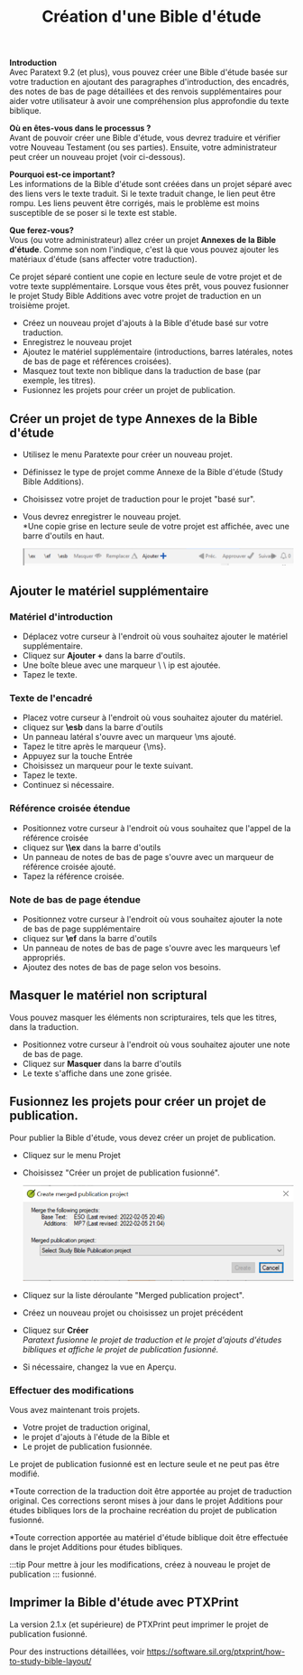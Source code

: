 ﻿---
title:  25. Création d'une Bible d'étude 
---
**Introduction**  
Avec Paratext 9.2 (et plus), vous pouvez créer une Bible d'étude basée sur votre traduction en ajoutant des paragraphes d'introduction, des encadrés, des notes de bas de page détaillées et des renvois supplémentaires pour aider votre utilisateur à avoir une compréhension plus approfondie du texte biblique. 

**Où en êtes-vous dans le processus ?**  
Avant de pouvoir créer une Bible d'étude, vous devrez traduire et vérifier votre Nouveau Testament (ou ses parties). Ensuite, votre administrateur peut créer un nouveau projet (voir ci-dessous).

**Pourquoi est-ce important?**  
Les informations de la Bible d'étude sont créées dans un projet séparé avec des liens vers le texte traduit. Si le texte traduit change, le lien peut être rompu. Les liens peuvent être corrigés, mais le problème est moins susceptible de se poser si le texte est stable.

**Que ferez-vous?**  
Vous (ou votre administrateur) allez créer un projet **Annexes de la Bible d'étude**. Comme son nom l'indique, c'est là que vous pouvez ajouter les matériaux d'étude (sans affecter votre traduction).

Ce projet séparé contient une copie en lecture seule de votre projet et de votre texte supplémentaire. Lorsque vous êtes prêt, vous pouvez fusionner le projet Study Bible Additions avec votre projet de traduction en un troisième projet.

- Créez un nouveau projet d'ajouts à la Bible d'étude basé sur votre traduction.
- Enregistrez le nouveau projet
- Ajoutez le matériel supplémentaire (introductions, barres latérales, notes de bas de page et références croisées).
- Masquez tout texte non biblique dans la traduction de base (par exemple, les titres).
- Fusionnez les projets pour créer un projet de publication.

## Créer un projet de type Annexes de la Bible d'étude

- Utilisez le menu Paratexte pour créer un nouveau projet.
- Définissez le type de projet comme Annexe de la Bible d'étude (Study Bible Additions).
- Choisissez votre projet de traduction pour le projet "basé sur".
- Vous devrez enregistrer le nouveau projet.  
    *Une copie grise en lecture seule de votre projet est affichée, avec une barre d'outils en haut.

    ![](../media/8671bb469453dc88a90bc9ea7889d114.png)

## Ajouter le matériel supplémentaire

### Matériel d'introduction

- Déplacez votre curseur à l'endroit où vous souhaitez ajouter le matériel supplémentaire.
- Cliquez sur **Ajouter +** dans la barre d'outils.
- Une boîte bleue avec une marqueur \ \ ip est ajoutée.
- Tapez le texte.

### Texte de l'encadré

- Placez votre curseur à l'endroit où vous souhaitez ajouter du matériel.
- cliquez sur **\\esb** dans la barre d'outils
- Un panneau latéral s'ouvre avec un marqueur \\ms ajouté.
- Tapez le titre après le marqueur \{\ms}.
- Appuyez sur la touche Entrée
- Choisissez un marqueur pour le texte suivant.
- Tapez le texte.
- Continuez si nécessaire.

### Référence croisée étendue

- Positionnez votre curseur à l'endroit où vous souhaitez que l'appel de la référence croisée
- cliquez sur **\\\ex** dans la barre d'outils
- Un panneau de notes de bas de page s'ouvre avec un marqueur de référence croisée ajouté.
- Tapez la référence croisée.

### Note de bas de page étendue

- Positionnez votre curseur à l'endroit où vous souhaitez ajouter la note de bas de page supplémentaire
- cliquez sur **\ef** dans la barre d'outils
- Un panneau de notes de bas de page s'ouvre avec les marqueurs \ef appropriés.
- Ajoutez des notes de bas de page selon vos besoins.

## Masquer le matériel non scriptural

Vous pouvez masquer les éléments non scripturaires, tels que les titres, dans la traduction.

- Positionnez votre curseur à l'endroit où vous souhaitez ajouter une note de bas de page.
- Cliquez sur **Masquer** dans la barre d'outils
- Le texte s'affiche dans une zone grisée.

## Fusionnez les projets pour créer un projet de publication.

Pour publier la Bible d'étude, vous devez créer un projet de publication.

- Cliquez sur le menu Projet
- Choisissez "Créer un projet de publication fusionné".

    ![](../media/c2532d37aae74e992a95d26c8725c242.png)

- Cliquez sur la liste déroulante "Merged publication project".
- Créez un nouveau projet ou choisissez un projet précédent
- Cliquez sur **Créer**  
    *Paratext fusionne le projet de traduction et le projet d'ajouts d'études bibliques et affiche le projet de publication fusionné.*

- Si nécessaire, changez la vue en Aperçu.

### Effectuer des modifications

Vous avez maintenant trois projets.

- Votre projet de traduction original,
- le projet d'ajouts à l'étude de la Bible et
- Le projet de publication fusionnée.

Le projet de publication fusionné est en lecture seule et ne peut pas être modifié.

*Toute correction de la traduction doit être apportée au projet de traduction original. Ces corrections seront mises à jour dans le projet Additions pour études bibliques lors de la prochaine recréation du projet de publication fusionné.

*Toute correction apportée au matériel d'étude biblique doit être effectuée dans le projet Additions pour études bibliques.

:::tip
Pour mettre à jour les modifications, créez à nouveau le projet de publication :::
fusionné.

## Imprimer la Bible d'étude avec PTXPrint

La version 2.1.x (et supérieure) de PTXPrint peut imprimer le projet de publication fusionné.

Pour des instructions détaillées, voir <https://software.sil.org/ptxprint/how-to-study-bible-layout/>


